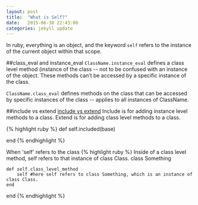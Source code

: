 ```yaml
---
layout: post
title:  "What is Self?"
date:   2015-06-30 22:43:00
categories: jekyll update
---
```


In ruby, everything is an object, and the keyword `self` refers to the instance of the current object within that scope.

##class_eval and instance_eval
`ClassName.instance_eval` defines a class level method (instance of the class -- not to be confused with an instance of the object. These methods can’t be accessed by a specific instance of the class.

`ClassName.class_eval` defines methods on the class that can be accessed by specific instances of the class -- applies to all instances of ClassName.

##include vs extend
[include vs extend][include-v-extend]
Include is for adding instance level methods to a class. Extend is for adding class level methods to a class.

{% highlight ruby %}
def self.included(base)

end
{% endhighlight %}

When 'self' refers to the class
{% highlight ruby %}
Inside of a class level method, self refers to that instance of class Class.
class Something

	def self.class_level_method
		self #here self refers to class Something, which is an instance of class Class.
	end

end
{% endhighlight %}



[class-instance-eval]: http://web.stanford.edu/~ouster/cgi-bin/cs142-winter15/classEval.php
[include-v-extend]: http://www.railstips.org/blog/archives/2009/05/15/include-vs-extend-in-ruby/
